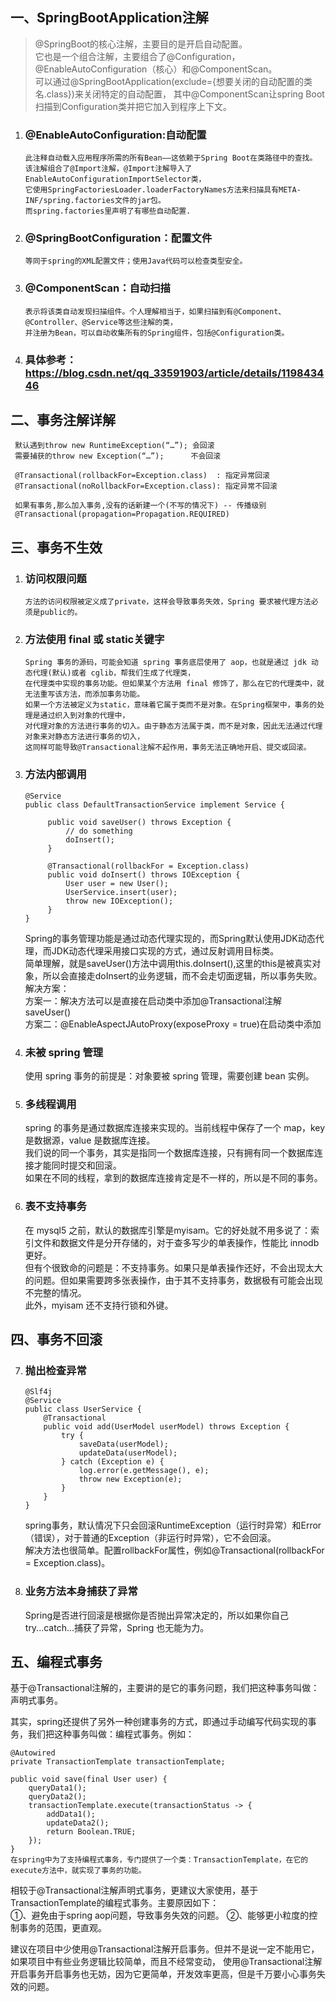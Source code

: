 
## 一、SpringBootApplication注解  
  > @SpringBoot的核心注解，主要目的是开启自动配置。  
    它也是一个组合注解，主要组合了@Configuration，@EnableAutoConfiguration（核心）和@ComponentScan。  
    可以通过@SpringBootApplication(exclude={想要关闭的自动配置的类名.class})来关闭特定的自动配置，
    其中@ComponentScan让spring Boot扫描到Configuration类并把它加入到程序上下文。
   
  1. ### @EnableAutoConfiguration:自动配置  
         此注释自动载入应用程序所需的所有Bean——这依赖于Spring Boot在类路径中的查找。  
         该注解组合了@Import注解，@Import注解导入了EnableAutoConfigurationImportSelector类，
         它使用SpringFactoriesLoader.loaderFactoryNames方法来扫描具有META-INF/spring.factories文件的jar包。
         而spring.factories里声明了有哪些自动配置.
   
  2. ### @SpringBootConfiguration：配置文件  
         等同于spring的XML配置文件；使用Java代码可以检查类型安全。  
   
  3. ### @ComponentScan：自动扫描  
         表示将该类自动发现扫描组件。个人理解相当于，如果扫描到有@Component、@Controller、@Service等这些注解的类，
         并注册为Bean，可以自动收集所有的Spring组件，包括@Configuration类。
  
  4. ### 具体参考：https://blog.csdn.net/qq_33591903/article/details/119843446

## 二、事务注解详解
     默认遇到throw new RuntimeException(“…”); 会回滚
     需要捕获的throw new Exception(“…”);      不会回滚

     @Transactional(rollbackFor=Exception.class)  : 指定异常回滚
     @Transactional(noRollbackFor=Exception.class): 指定异常不回滚

     如果有事务,那么加入事务,没有的话新建一个(不写的情况下) -- 传播级别
     @Transactional(propagation=Propagation.REQUIRED)

## 三、事务不生效
  1. ### 访问权限问题  
         方法的访问权限被定义成了private，这样会导致事务失效，Spring 要求被代理方法必须是public的。
 
  2. ### 方法使用 final 或 static关键字     
         Spring 事务的源码，可能会知道 spring 事务底层使用了 aop，也就是通过 jdk 动态代理(默认)或者 cglib，帮我们生成了代理类，
         在代理类中实现的事务功能。但如果某个方法用 final 修饰了，那么在它的代理类中，就无法重写该方法，而添加事务功能。  
         如果一个方法被定义为static，意味着它属于类而不是对象。在Spring框架中，事务的处理是通过织入到对象的代理中，
         对代理对象的方法进行事务的切入。由于静态方法属于类，而不是对象，因此无法通过代理对象来对静态方法进行事务的切入，
         这同样可能导致@Transactional注解不起作用，事务无法正确地开启、提交或回滚。
 
  3. ### 方法内部调用  
     ```
     @Service
     public class DefaultTransactionService implement Service {
     
          public void saveUser() throws Exception {
              // do something
              doInsert();
          }
     
          @Transactional(rollbackFor = Exception.class)
          public void doInsert() throws IOException {
              User user = new User();
              UserService.insert(user);
              throw new IOException();
          }
     }
     ```
     Spring的事务管理功能是通过动态代理实现的，而Spring默认使用JDK动态代理，而JDK动态代理采用接口实现的方式，通过反射调用目标类。  
     简单理解，就是saveUser()方法中调用this.doInsert(),这里的this是被真实对象，所以会直接走doInsert的业务逻辑，而不会走切面逻辑，所以事务失败。  
     解决方案：    
            方案一：解决方法可以是直接在启动类中添加@Transactional注解saveUser()  
            方案二：@EnableAspectJAutoProxy(exposeProxy = true)在启动类中添加
 
  4. ### 未被 spring 管理  
     使用 spring 事务的前提是：对象要被 spring 管理，需要创建 bean 实例。  
 
  5. ### 多线程调用  
     spring 的事务是通过数据库连接来实现的。当前线程中保存了一个 map，key 是数据源，value 是数据库连接。  
     我们说的同一个事务，其实是指同一个数据库连接，只有拥有同一个数据库连接才能同时提交和回滚。  
     如果在不同的线程，拿到的数据库连接肯定是不一样的，所以是不同的事务。

  6. ### 表不支持事务  
     在 mysql5 之前，默认的数据库引擎是myisam。它的好处就不用多说了：索引文件和数据文件是分开存储的，对于查多写少的单表操作，性能比 innodb 更好。  
     但有个很致命的问题是：不支持事务。如果只是单表操作还好，不会出现太大的问题。但如果需要跨多张表操作，由于其不支持事务，数据极有可能会出现不完整的情况。  
     此外，myisam 还不支持行锁和外键。
 
## 四、事务不回滚
  7. ### 抛出检查异常
     ```
     @Slf4j
     @Service
     public class UserService {
         @Transactional
         public void add(UserModel userModel) throws Exception {
             try {
                 saveData(userModel);
                 updateData(userModel);
             } catch (Exception e) {
                 log.error(e.getMessage(), e);
                 throw new Exception(e);
             }
         }
     }
     ```
     spring事务，默认情况下只会回滚RuntimeException（运行时异常）和Error（错误），对于普通的Exception（非运行时异常），它不会回滚。  
     解决方法也很简单。配置rollbackFor属性，例如@Transactional(rollbackFor = Exception.class)。
 
  8. ### 业务方法本身捕获了异常
     Spring是否进行回滚是根据你是否抛出异常决定的，所以如果你自己try...catch...捕获了异常，Spring 也无能为力。


## 五、编程式事务
   基于@Transactional注解的，主要讲的是它的事务问题，我们把这种事务叫做：声明式事务。
   
   其实，spring还提供了另外一种创建事务的方式，即通过手动编写代码实现的事务，我们把这种事务叫做：编程式事务。例如：
   ```
   @Autowired
   private TransactionTemplate transactionTemplate;
   
   public void save(final User user) {
       queryData1();
       queryData2();
       transactionTemplate.execute(transactionStatus -> {
           addData1();
           updateData2();
           return Boolean.TRUE;
       });
   }
   在spring中为了支持编程式事务，专门提供了一个类：TransactionTemplate，在它的execute方法中，就实现了事务的功能。
   ```
   
   相较于@Transactional注解声明式事务，更建议大家使用，基于TransactionTemplate的编程式事务。主要原因如下：  
   ①、避免由于spring aop问题，导致事务失效的问题。
   ②、能够更小粒度的控制事务的范围，更直观。

   建议在项目中少使用@Transactional注解开启事务。但并不是说一定不能用它，如果项目中有些业务逻辑比较简单，而且不经常变动，
   使用@Transactional注解开启事务开启事务也无妨，因为它更简单，开发效率更高，但是千万要小心事务失效的问题。